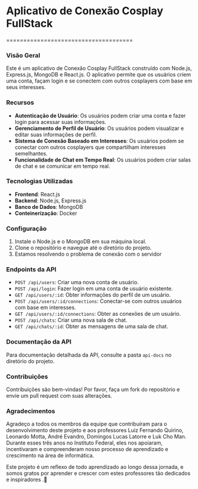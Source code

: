 # Aplicativo de Conexão Cosplay FullStack
=====================================

### Visão Geral
Este é um aplicativo de Conexão Cosplay FullStack construído com Node.js, Express.js, MongoDB e React.js. O aplicativo permite que os usuários criem uma conta, façam login e se conectem com outros cosplayers com base em seus interesses.

### Recursos
* **Autenticação de Usuário**: Os usuários podem criar uma conta e fazer login para acessar suas informações.
* **Gerenciamento de Perfil de Usuário**: Os usuários podem visualizar e editar suas informações de perfil.
* **Sistema de Conexão Baseado em Interesses**: Os usuários podem se conectar com outros cosplayers que compartilham interesses semelhantes.
* **Funcionalidade de Chat em Tempo Real**: Os usuários podem criar salas de chat e se comunicar em tempo real.

### Tecnologias Utilizadas
* **Frontend**: React.js
* **Backend**: Node.js, Express.js
* **Banco de Dados**: MongoDB
* **Conteinerização**: Docker

### Configuração
1. Instale o Node.js e o MongoDB em sua máquina local.
2. Clone o repositório e navegue até o diretório do projeto.
3. Estamos resolvendo o problema de conexão com o servidor 

### Endpoints da API
* `POST /api/users`: Criar uma nova conta de usuário.
* `POST /api/login`: Fazer login em uma conta de usuário existente.
* `GET /api/users/:id`: Obter informações do perfil de um usuário.
* `POST /api/users/:id/connections`: Conectar-se com outros usuários com base em interesses.
* `GET /api/users/:id/connections`: Obter as conexões de um usuário.
* `POST /api/chats`: Criar uma nova sala de chat.
* `GET /api/chats/:id`: Obter as mensagens de uma sala de chat.

### Documentação da API
Para documentação detalhada da API, consulte a pasta `api-docs` no diretório do projeto.

### Contribuições
Contribuições são bem-vindas! Por favor, faça um fork do repositório e envie um pull request com suas alterações.

### Agradecimentos
Agradeço a todos os membros da equipe que contribuíram para o desenvolvimento deste projeto e aos professores Luiz Fernando Quirino, Leonardo Motta, André Evandro, Domingos Lucas Latorre e Luk Cho Man. Durante esses três anos no Instituto Federal, eles nos apoiaram, incentivaram e compreenderam nosso processo de aprendizado e crescimento na área de informática.

Este projeto é um reflexo de todo aprendizado ao longo dessa jornada, e somos gratos por aprender e crescer com estes professores tão dedicados e inspiradores .🙌
